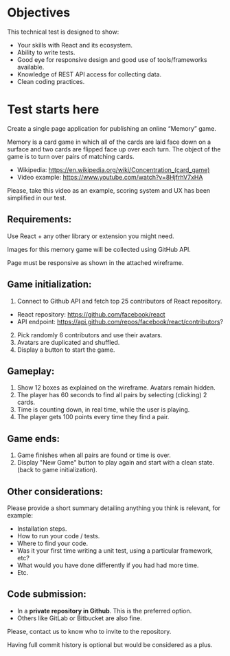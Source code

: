 # Objectives
This technical test is designed to show:
* Your skills with React and its ecosystem.
* Ability to write tests.
* Good eye for responsive design and good use of tools/frameworks available.
* Knowledge of REST API access for collecting data.
* Clean coding practices.
 
# Test starts here
Create a single page application for publishing an online “Memory” game. 

Memory is a card game in which all of the cards are laid face down on a surface and two cards are flipped face up over each turn. The object of the game is to turn over pairs of matching cards.

* Wikipedia: https://en.wikipedia.org/wiki/Concentration_(card_game)
* Video example: https://www.youtube.com/watch?v=8HjfrhV7xHA

Please, take this video as an example, scoring system and UX has been simplified in our test.

## Requirements: 
Use React + any other library or extension you might need.

Images for this memory game will be collected using GitHub API.

Page must be responsive as shown in the attached wireframe.

 
## Game initialization:
 
1. Connect to Github API and fetch top 25 contributors of React repository.

* React repository: https://github.com/facebook/react
* API endpoint: https://api.github.com/repos/facebook/react/contributors?

2. Pick randomly 6 contributors and use their avatars.
3. Avatars are duplicated and shuffled.
4. Display a button to start the game.
 
## Gameplay:
1. Show 12 boxes as explained on the wireframe. Avatars remain hidden. 
2. The player has 60 seconds to find all pairs by selecting (clicking) 2 cards. 
3. Time is counting down, in real time, while the user is playing.
4. The player gets 100 points every time they find a pair. 
 
## Game ends:
1. Game finishes when all pairs are found or time is over.
2. Display "New Game" button to play again and start with a clean state. (back to game initialization).

## Other considerations:
Please provide a short summary detailing anything you think is relevant, for example:
* Installation steps.
* How to run your code / tests.
* Where to find your code.
* Was it your first time writing a unit test, using a particular framework, etc?
* What would you have done differently if you had had more time.
* Etc.

## Code submission:

- In a **private repository in Github**. This is the preferred option.
- Others like GitLab or Bitbucket are also fine.

Please, contact us to know who to invite to the repository.

Having full commit history is optional but would be considered as a plus.
